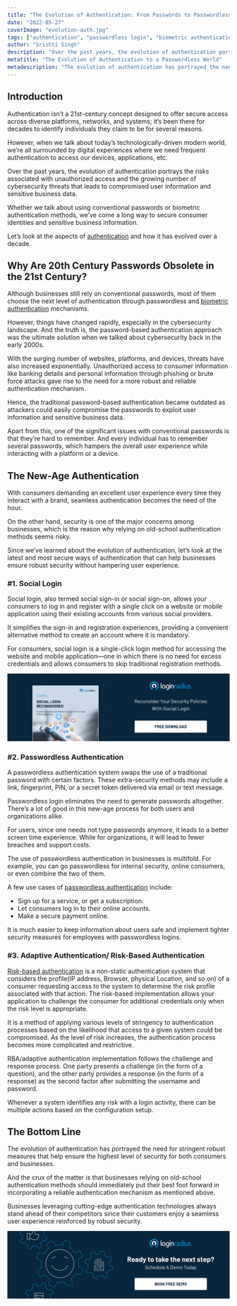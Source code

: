 ```yaml
---
title: "The Evolution of Authentication: From Passwords to Passwordless & More"
date: "2022-05-27"
coverImage: "evolution-auth.jpg"
tags: ["authentication", "passwordless login", "biometric authentication", "social login"]
author: "Srishti Singh"
description: "Over the past years, the evolution of authentication portrays the risks associated with unauthorized access and the growing number of cybersecurity threats that leads to compromised user information and sensitive business data. Here’s an insightful read depicting authentication aspects and how it has evolved over a decade."
metatitle: "The Evolution of Authentication to a Passwordless World"
metadescription: "The evolution of authentication has portrayed the need for a more robust authentication system to secure business and consumer data. Read on to learn more."
---
```



## Introduction
Authentication isn’t a 21st-century concept designed to offer secure access across diverse platforms, networks, and systems; it’s been there for decades to identify individuals they claim to be for several reasons. 

However, when we talk about today’s technologically-driven modern world, we’re all surrounded by digital experiences where we need frequent authentication to access our devices, applications, etc. 

Over the past years, the evolution of authentication portrays the risks associated with unauthorized access and the growing number of cybersecurity threats that leads to compromised user information and sensitive business data. 

Whether we talk about using conventional passwords or biometric authentication methods, we’ve come a long way to secure consumer identities and sensitive business information. 

Let’s look at the aspects of [authentication](https://www.loginradius.com/blog/identity/what-is-authentication/) and how it has evolved over a decade. 


## Why Are 20th Century Passwords Obsolete in the 21st Century?

Although businesses still rely on conventional passwords, most of them choose the next level of authentication through passwordless and [biometric  authentication](https://www.loginradius.com/blog/identity/what-is-mob-biometric-authentication/) mechanisms. 

However, things have changed rapidly, especially in the cybersecurity landscape. And the truth is, the password-based authentication approach was the ultimate solution when we talked about cybersecurity back in the early 2000s. 

With the surging number of websites, platforms, and devices, threats have also increased exponentially. Unauthorized access to consumer information like banking details and personal information through phishing or brute force attacks gave rise to the need for a more robust and reliable authentication mechanism. 

Hence, the traditional password-based authentication became outdated as attackers could easily compromise the passwords to exploit user information and sensitive business data. 

Apart from this, one of the significant issues with conventional passwords is that they’re hard to remember. And every individual has to remember several passwords, which hampers the overall user experience while interacting with a platform or a device. 


## The New-Age Authentication 

With consumers demanding an excellent user experience every time they interact with a brand, seamless authentication becomes the need of the hour. 

On the other hand, security is one of the major concerns among businesses, which is the reason why relying on old-school authentication methods seems risky. 

Since we’ve learned about the evolution of authentication, let’s look at the latest and most secure ways of authentication that can help businesses ensure robust security without hampering user experience. 


### #1. Social Login

Social login, also termed social sign-in or social sign-on, allows your consumers to log in and register with a single click on a website or mobile application using their existing accounts from various social providers. 

It simplifies the sign-in and registration experiences, providing a convenient alternative method to create an account where it is mandatory. 

For consumers, social login is a single-click login method for accessing the website and mobile application—one in which there is no need for excess credentials and allows consumers to skip traditional registration methods.

[![WP-social-login-rec](WP-social-login-rec.png)](https://www.loginradius.com/resource/social-login-reconsidered/)

### #2. Passwordless Authentication

A passwordless authentication system swaps the use of a traditional password with certain factors. These extra-security methods may include a link, fingerprint, PIN, or a secret token delivered via email or text message.

Passwordless login eliminates the need to generate passwords altogether. There’s a lot of good in this new-age process for both users and organizations alike.

For users, since one needs not type passwords anymore, it leads to a better screen time experience. While for organizations, it will lead to fewer breaches and support costs.

The use of passwordless authentication in businesses is multifold. For example, you can go passwordless for internal security, online consumers, or even combine the two of them. 

A few use cases of [passwordless authentication](https://www.loginradius.com/passwordless-login/) include:



* Sign up for a service, or get a subscription.
* Let consumers log in to their online accounts.
* Make a secure payment online.

It is much easier to keep information about users safe and implement tighter security measures for employees with passwordless logins.


### #3. Adaptive Authentication/ Risk-Based Authentication

[Risk-based authentication](https://www.loginradius.com/blog/identity/risk-based-authentication/) is a non-static authentication system that considers the profile(IP address, Browser, physical Location, and so on) of a consumer requesting access to the system to determine the risk profile associated with that action. The risk-based implementation allows your application to challenge the consumer for additional credentials only when the risk level is appropriate.

It is a method of applying various levels of stringency to authentication processes based on the likelihood that access to a given system could be compromised. As the level of risk increases, the authentication process becomes more complicated and restrictive. 

RBA/adaptive authentication implementation follows the challenge and response process. One party presents a challenge (in the form of a question), and the other party provides a response (in the form of a response) as the second factor after submitting the username and password.

Whenever a system identifies any risk with a login activity, there can be multiple actions based on the configuration setup.


## The Bottom Line

The evolution of authentication has portrayed the need for stringent robust measures that help ensure the highest level of security for both consumers and businesses. 

And the crux of the matter is that businesses relying on old-school authentication methods should immediately put their best foot forward in incorporating a reliable authentication mechanism as mentioned above. 

Businesses leveraging cutting-edge authentication technologies always stand ahead of their competitors since their customers enjoy a seamless user experience reinforced by robust security. 

[![book-a-demo-loginradius](../../assets/book-a-demo-loginradius.png)](https://www.loginradius.com/book-a-demo/)